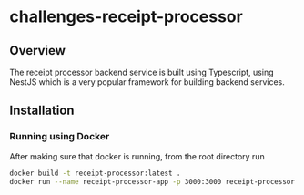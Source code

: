 # challenges-receipt-processor

## Overview

The receipt processor backend service is built using Typescript, using NestJS which is a very popular framework for building backend services.

## Installation

### Running using Docker

After making sure that docker is running, from the root directory run

```bash
docker build -t receipt-processor:latest .
docker run --name receipt-processor-app -p 3000:3000 receipt-processor:latest
```
